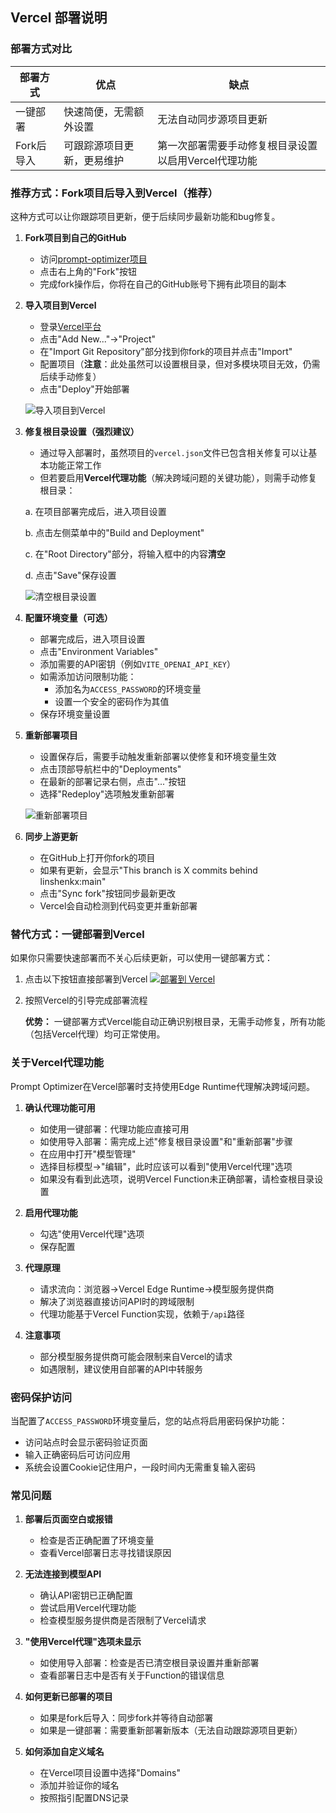 ## Vercel 部署说明

### 部署方式对比

| 部署方式 | 优点 | 缺点 |
|---------|------|------|
| 一键部署 | 快速简便，无需额外设置 | 无法自动同步源项目更新 |
| Fork后导入 | 可跟踪源项目更新，更易维护 | 第一次部署需要手动修复根目录设置以启用Vercel代理功能 |

### 推荐方式：Fork项目后导入到Vercel（推荐）

这种方式可以让你跟踪项目更新，便于后续同步最新功能和bug修复。

1. **Fork项目到自己的GitHub**
   - 访问[prompt-optimizer项目](https://github.com/linshenkx/prompt-optimizer)
   - 点击右上角的"Fork"按钮
   - 完成fork操作后，你将在自己的GitHub账号下拥有此项目的副本

2. **导入项目到Vercel**
   - 登录[Vercel平台](https://vercel.com/)
   - 点击"Add New..."→"Project"
   - 在"Import Git Repository"部分找到你fork的项目并点击"Import"
   - 配置项目（**注意**：此处虽然可以设置根目录，但对多模块项目无效，仍需后续手动修复）
   - 点击"Deploy"开始部署

   ![导入项目到Vercel](../images/vercel/import.png)

3. **修复根目录设置（强烈建议）**
   - 通过导入部署时，虽然项目的`vercel.json`文件已包含相关修复可以让基本功能正常工作
   - 但若要启用**Vercel代理功能**（解决跨域问题的关键功能），则需手动修复根目录：
   
   a. 在项目部署完成后，进入项目设置
   
   b. 点击左侧菜单中的"Build and Deployment"
   
   c. 在"Root Directory"部分，将输入框中的内容**清空**
   
   d. 点击"Save"保存设置
   
   ![清空根目录设置](../images/vercel/setting.png)

4. **配置环境变量（可选）**
   - 部署完成后，进入项目设置
   - 点击"Environment Variables"
   - 添加需要的API密钥（例如`VITE_OPENAI_API_KEY`）
   - 如需添加访问限制功能：
     - 添加名为`ACCESS_PASSWORD`的环境变量
     - 设置一个安全的密码作为其值
   - 保存环境变量设置

5. **重新部署项目**
   - 设置保存后，需要手动触发重新部署以使修复和环境变量生效
   - 点击顶部导航栏中的"Deployments"
   - 在最新的部署记录右侧，点击"..."按钮
   - 选择"Redeploy"选项触发重新部署
   
   ![重新部署项目](../images/vercel/redeploy.png)

6. **同步上游更新**
   - 在GitHub上打开你fork的项目
   - 如果有更新，会显示"This branch is X commits behind linshenkx:main"
   - 点击"Sync fork"按钮同步最新更改
   - Vercel会自动检测到代码变更并重新部署

### 替代方式：一键部署到Vercel

如果你只需要快速部署而不关心后续更新，可以使用一键部署方式：

1. 点击以下按钮直接部署到Vercel
   [![部署到 Vercel](https://vercel.com/button)](https://vercel.com/new/clone?repository-url=https%3A%2F%2Fgithub.com%2Flinshenkx%2Fprompt-optimizer)

2. 按照Vercel的引导完成部署流程
   
   **优势：** 一键部署方式Vercel能自动正确识别根目录，无需手动修复，所有功能（包括Vercel代理）均可正常使用。

### 关于Vercel代理功能

Prompt Optimizer在Vercel部署时支持使用Edge Runtime代理解决跨域问题。

1. **确认代理功能可用**
   - 如使用一键部署：代理功能应直接可用
   - 如使用导入部署：需完成上述"修复根目录设置"和"重新部署"步骤
   - 在应用中打开"模型管理"
   - 选择目标模型->"编辑"，此时应该可以看到"使用Vercel代理"选项
   - 如果没有看到此选项，说明Vercel Function未正确部署，请检查根目录设置

2. **启用代理功能**
   - 勾选"使用Vercel代理"选项
   - 保存配置

3. **代理原理**
   - 请求流向：浏览器→Vercel Edge Runtime→模型服务提供商
   - 解决了浏览器直接访问API时的跨域限制
   - 代理功能基于Vercel Function实现，依赖于`/api`路径

4. **注意事项**
   - 部分模型服务提供商可能会限制来自Vercel的请求
   - 如遇限制，建议使用自部署的API中转服务

### 密码保护访问

当配置了`ACCESS_PASSWORD`环境变量后，您的站点将启用密码保护功能：
- 访问站点时会显示密码验证页面
- 输入正确密码后可访问应用
- 系统会设置Cookie记住用户，一段时间内无需重复输入密码

### 常见问题

1. **部署后页面空白或报错**
   - 检查是否正确配置了环境变量
   - 查看Vercel部署日志寻找错误原因

2. **无法连接到模型API**
   - 确认API密钥已正确配置
   - 尝试启用Vercel代理功能
   - 检查模型服务提供商是否限制了Vercel请求

3. **"使用Vercel代理"选项未显示**
   - 如使用导入部署：检查是否已清空根目录设置并重新部署
   - 查看部署日志中是否有关于Function的错误信息

4. **如何更新已部署的项目**
   - 如果是fork后导入：同步fork并等待自动部署
   - 如果是一键部署：需要重新部署新版本（无法自动跟踪源项目更新）

5. **如何添加自定义域名**
   - 在Vercel项目设置中选择"Domains"
   - 添加并验证你的域名
   - 按照指引配置DNS记录
